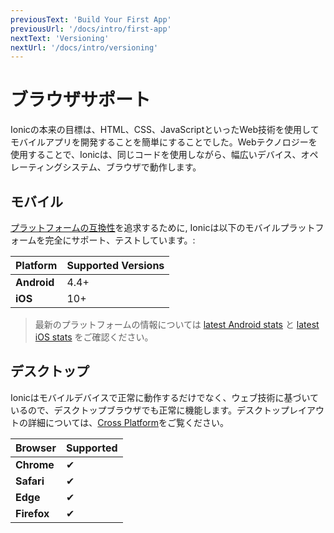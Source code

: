 ```yaml
---
previousText: 'Build Your First App'
previousUrl: '/docs/intro/first-app'
nextText: 'Versioning'
nextUrl: '/docs/intro/versioning'
---
```


# ブラウザサポート

Ionicの本来の目標は、HTML、CSS、JavaScriptといったWeb技術を使用してモバイルアプリを開発することを簡単にすることでした。Webテクノロジーを使用することで、Ionicは、同じコードを使用しながら、幅広いデバイス、オペレーティングシステム、ブラウザで動作します。


## モバイル

[プラットフォームの互換性](/docs/intro/concepts#platform-continuity)を追求するために, Ionicは以下のモバイルプラットフォームを完全にサポート、テストしています。:

| Platform     | Supported Versions |
| ------------ | ------------------ |
| **Android**  | 4.4+               |
| **iOS**      | 10+                |

> 最新のプラットフォームの情報については [latest Android stats](https://developer.android.com/about/dashboards/) と [latest iOS stats](https://developer.apple.com/support/app-store/) をご確認ください。


## デスクトップ

Ionicはモバイルデバイスで正常に動作するだけでなく、ウェブ技術に基づいているので、デスクトップブラウザでも正常に機能します。デスクトップレイアウトの詳細については、[Cross Platform](/docs/building/cross-platform)をご覧ください。


| Browser     | Supported |
| ----------- | --------- |
| **Chrome**  | ✔         |
| **Safari**  | ✔         |
| **Edge**    | ✔         |
| **Firefox** | ✔         |
